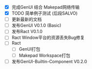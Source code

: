 - [x] 完成GenUI 结合 Makepad网络传输
- [x] TODO 简单例子测试 (后段SALVO)
- [ ] 更新最新的文档
- [ ] 发布GenUI V0.1.0 (Basic)
- [ ] 发布Ract V0.1.0
- [ ] Ract Window平台的资源丢失Bug修复
- [ ] Ract 
  - [ ] GenUI打包
  - [ ] Makepad Workspace打包
- [ ] 发布GenUI-Builtin-Component V0.2.0